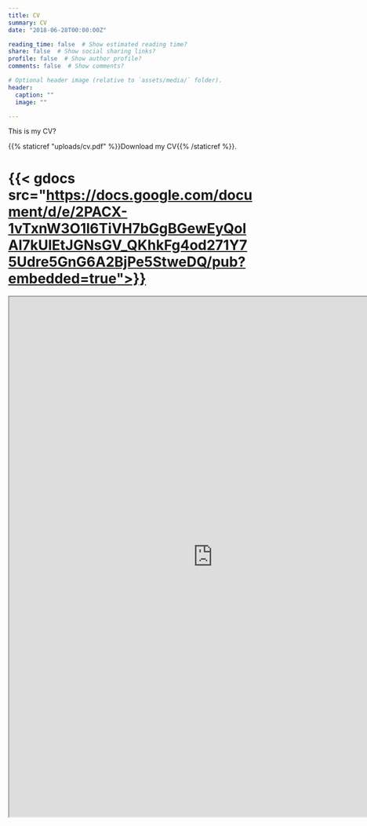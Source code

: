 ```yaml
---
title: CV
summary: CV
date: "2018-06-28T00:00:00Z"

reading_time: false  # Show estimated reading time?
share: false  # Show social sharing links?
profile: false  # Show author profile?
comments: false  # Show comments?

# Optional header image (relative to `assets/media/` folder).
header:
  caption: ""
  image: ""

---
```


This is my CV?

 {{% staticref "uploads/cv.pdf" %}}Download my CV{{% /staticref %}}.

# {{< gdocs src="https://docs.google.com/document/d/e/2PACX-1vTxnW3O1l6TiVH7bGgBGewEyQolAl7kUlEtJGNsGV_QKhkFg4od271Y75Udre5GnG6A2BjPe5StweDQ/pub?embedded=true">}}

<iframe src="https://drive.google.com/file/d/12OsrVVpT47EQ3s95spBUPiuzBFnMGTdX/preview" width="830" height="1060" allow="autoplay"></iframe>
